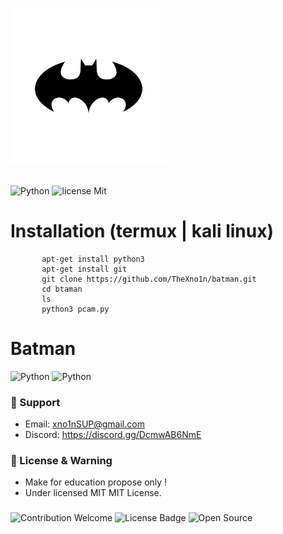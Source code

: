 <p><a alinge : href="http://thexno1n.github.io/" target="_blank"><img src="https://raw.githubusercontent.com/theXNO1N/batman/main/file/batmanLOGO.webp" width="250" alt="batman Logo"></a></p>
<br />
<img alt="Python " src="https://img.shields.io/badge/python-3670A0?style=for-the-badge&logo=python&logoColor=ffdd54">
<img alt="license Mit" src="https://img.shields.io/badge/license-MIT-green">



# Installation (termux | kali linux)
           apt-get install python3
           apt-get install git
           git clone https://github.com/TheXno1n/batman.git
           cd btaman
           ls
           python3 pcam.py

# Batman
 <img alt="Python " src="https://img.shields.io/badge/python-3670A0?style=for-the-badge&logo=python&logoColor=ffdd54">
 <img alt="Python " src="https://img.shields.io/badge/python-3670A0?style=for-the-badge&logo=python&logoColor=ffdd54">

###
### 🧰 Support
- Email: <xno1nSUP@gmail.com>
- Discord: https://discord.gg/DcmwAB6NmE

###
### 📜 License & Warning
- Make for education propose only !
- Under licensed MIT MIT License.
###

<P>
  <img src="https://img.shields.io/badge/contributions-welcome-brightgreen.svg?style=flat" alt="Contribution Welcome">
  <img src="https://img.shields.io/badge/License-GPLv3-blue.svg" alt="License Badge">
  <img src="https://badges.frapsoft.com/os/v3/open-source.svg?v=103" alt="Open Source">
</p>